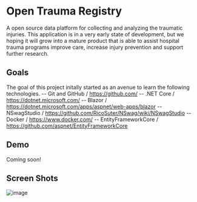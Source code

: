 # Open Trauma Registry
  A open source data platform for collecting and analyzing the traumatic injuries. This application is in a very early state of development, but we hoping it will grow into a mature product that is able to assist hospital trauma programs improve care, increase injury prevention and support further research. 
  
## Goals
The goal of this project initally started as an avenue to learn the following technologies. 
-- Git and GitHub / https://github.com/
-- .NET Core / https://dotnet.microsoft.com/
-- Blazor / https://dotnet.microsoft.com/apps/aspnet/web-apps/blazor
-- NSwagStudio / https://github.com/RicoSuter/NSwag/wiki/NSwagStudio
-- Docker / https://www.docker.com/
-- EntityFrameworkCore / https://github.com/aspnet/EntityFrameworkCore

## Demo 
Coming soon!  

## Screen Shots
![image](https://user-images.githubusercontent.com/5183421/71624887-d7a04780-2bb2-11ea-9716-6f1661ccd7b1.png)
